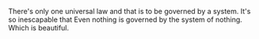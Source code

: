 There's only one universal law and that is to be governed by a system. It's so inescapable that Even nothing is governed by the system of nothing. Which is beautiful.
